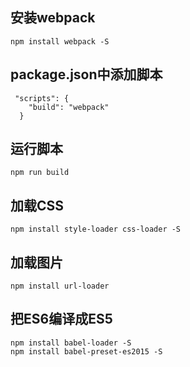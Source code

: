 ## 安装webpack
```
npm install webpack -S
```
## package.json中添加脚本
```
 "scripts": {
    "build": "webpack"
  }
```
## 运行脚本
```
npm run build
```

## 加载CSS
```
npm install style-loader css-loader -S
```

## 加载图片
```
npm install url-loader
```

## 把ES6编译成ES5
```
npm install babel-loader -S
npm install babel-preset-es2015 -S
```